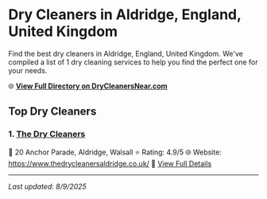 # Dry Cleaners in Aldridge, England, United Kingdom

Find the best dry cleaners in Aldridge, England, United Kingdom. We've compiled a list of 1 dry cleaning services to help you find the perfect one for your needs.

🌐 **[View Full Directory on DryCleanersNear.com](https://drycleanersnear.com/city/United%20Kingdom/England/Aldridge)**

## Top Dry Cleaners

### 1. [The Dry Cleaners](https://drycleanersnear.com/dryCleaner/6896abcf86a2a96145ad4ec8/the-dry-cleaners)
📍 20 Anchor Parade, Aldridge, Walsall
⭐ Rating: 4.9/5
🌐 Website: https://www.thedrycleanersaldridge.co.uk/
🔗 [View Full Details](https://drycleanersnear.com/dryCleaner/6896abcf86a2a96145ad4ec8/the-dry-cleaners)


---

*Last updated: 8/9/2025*
